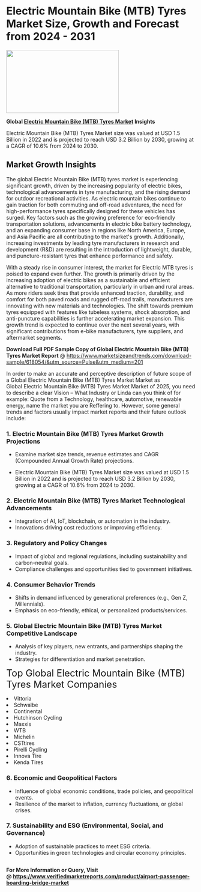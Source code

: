 <H1>Electric Mountain Bike (MTB) Tyres Market Size, Growth and Forecast from 2024 - 2031</H1><img class="aligncenter size-medium wp-image-584254" src="https://thirdeyenews.in/wp-content/uploads/2024/09/Global-Market-Research-300x168.jpeg" alt="" width="300" height="168" /><p><strong>Global&nbsp;<a href="https://www.marketsizeandtrends.com/download-sample/618054/&amp;utm_source=Pulse&amp;utm_medium=201">Electric Mountain Bike (MTB) Tyres Market</a> Insights</strong></p><p>Electric Mountain Bike (MTB) Tyres Market size was valued at USD 1.5 Billion in 2022 and is projected to reach USD 3.2 Billion by 2030, growing at a CAGR of 10.6% from 2024 to 2030.</p><p><h2>Market Growth Insights</h2> <p>The global Electric Mountain Bike (MTB) tyres market is experiencing significant growth, driven by the increasing popularity of electric bikes, technological advancements in tyre manufacturing, and the rising demand for outdoor recreational activities. As electric mountain bikes continue to gain traction for both commuting and off-road adventures, the need for high-performance tyres specifically designed for these vehicles has surged. Key factors such as the growing preference for eco-friendly transportation solutions, advancements in electric bike battery technology, and an expanding consumer base in regions like North America, Europe, and Asia Pacific are all contributing to the market's growth. Additionally, increasing investments by leading tyre manufacturers in research and development (R&D) are resulting in the introduction of lightweight, durable, and puncture-resistant tyres that enhance performance and safety. </p> <p>With a steady rise in consumer interest, the market for Electric MTB tyres is poised to expand even further. The growth is primarily driven by the increasing adoption of electric bikes as a sustainable and efficient alternative to traditional transportation, particularly in urban and rural areas. As more riders seek tires that provide enhanced traction, durability, and comfort for both paved roads and rugged off-road trails, manufacturers are innovating with new materials and technologies. The shift towards premium tyres equipped with features like tubeless systems, shock absorption, and anti-puncture capabilities is further accelerating market expansion. This growth trend is expected to continue over the next several years, with significant contributions from e-bike manufacturers, tyre suppliers, and aftermarket segments. </p><p><span class=""><strong>Download Full PDF Sample Copy of Global Electric Mountain Bike (MTB) Tyres Market Report</strong> @ <a href="https://www.marketsizeandtrends.com/download-sample/618054/&amp;utm_source=Pulse&amp;utm_medium=201" target="_blank">https://www.marketsizeandtrends.com/download-sample/618054/&amp;utm_source=Pulse&amp;utm_medium=201</a></span></p><p>In order to make an accurate and perceptive description of future scope of a Global&nbsp;Electric Mountain Bike (MTB) Tyres Market Market as Global&nbsp;Electric Mountain Bike (MTB) Tyres Market Market of 2025, you need to describe a clear Vision &ndash; What Industry or Linda can you think of for example: Quote from a Technology, healthcare, automotive, renewable energy, name the market you are Reffering to. However, some general trends and factors usually impact market reports and their future outlook include:</p><h3>1.&nbsp;<strong>Electric Mountain Bike (MTB) Tyres Market Growth Projections</strong></h3><ul><li>Examine market size trends, revenue estimates and CAGR (Compounded Annual Growth Rate) projections.</li><li><p>Electric Mountain Bike (MTB) Tyres Market size was valued at USD 1.5 Billion in 2022 and is projected to reach USD 3.2 Billion by 2030, growing at a CAGR of 10.6% from 2024 to 2030.</p></li></ul><h3>2.&nbsp;<strong>Electric Mountain Bike (MTB) Tyres Market Technological Advancements</strong></h3><ul><li>Integration of AI, IoT, blockchain, or automation in the industry.</li><li>Innovations driving cost reductions or improving efficiency.</li></ul><h3>3.&nbsp;<strong>Regulatory and Policy Changes</strong></h3><ul><li>Impact of global and regional regulations, including sustainability and carbon-neutral goals.</li><li>Compliance challenges and opportunities tied to government initiatives.</li></ul><h3>4.&nbsp;<strong>Consumer Behavior Trends</strong></h3><ul><li>Shifts in demand influenced by generational preferences (e.g., Gen Z, Millennials).</li><li>Emphasis on eco-friendly, ethical, or personalized products/services.</li></ul><h3>5.&nbsp;<strong>Global Electric Mountain Bike (MTB) Tyres Market Competitive Landscape</strong></h3><ul><li>Analysis of key players, new entrants, and partnerships shaping the industry.</li><li>Strategies for differentiation and market penetration.</li></ul><p data-pm-slice="1 1 []"><span style="color: inherit; font-family: inherit; font-size: 25px;">Top Global Electric Mountain Bike (MTB) Tyres Market Companies</span></p><div class="" data-test-id=""><p><li>Vittoria</li><li> Schwalbe</li><li> Continental</li><li> Hutchinson Cycling</li><li> Maxxis</li><li> WTB</li><li> Michelin</li><li> CSTtires</li><li> Pirelli Cycling</li><li> Innova Tire</li><li> Kenda Tires</li></p></div><h3>6.&nbsp;<strong>Economic and Geopolitical Factors</strong></h3><ul><li>Influence of global economic conditions, trade policies, and geopolitical events.</li><li>Resilience of the market to inflation, currency fluctuations, or global crises.</li></ul><h3>7.&nbsp;<strong>Sustainability and ESG (Environmental, Social, and Governance)</strong></h3><ul><li>Adoption of sustainable practices to meet ESG criteria.</li><li>Opportunities in green technologies and circular economy principles.</li></ul><h2><strong style="font-size: 14px;">For More Information or Query, Visit @&nbsp;</strong><a style="background-color: #ffffff; font-size: 14px;" href="https://www.marketsizeandtrends.com/report/electric-mountain-bike-mtb-tyres-market/" target="_blank">https://www.verifiedmarketreports.com/product/airport-passenger-boarding-bridge-market</a></h2>
